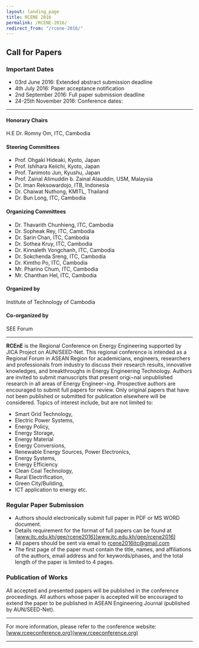 ```yaml
---
layout: landing_page
title: RCENE 2016
permalink: /RCENE-2016/
redirect_from: "/rcene-2016/"
---
```



## Call for Papers

### Important Dates

- 03rd June 2016: Extended abstract submission deadline
- 4th July 2016: Paper acceptance notification
- 2nd September 2016: Full paper submission deadline
- 24-25th November 2016: Conference dates:

---

#### Honorary Chairs
H.E Dr. Romny Om, ITC, Cambodia

#### Steering Committees
- Prof. Ohgaki Hideaki, Kyoto, Japan
- Prof. Ishihara Keiichi, Kyoto, Japan
- Prof. Tanimoto Jun, Kyushu, Japan
- Prof. Zainal Alimuddin b. Zainal Alauddin, USM, Malaysia
- Dr. Iman Reksowardojo, ITB, Indonesia
- Dr. Chaiwat Nuthong, KMITL, Thailand
- Dr. Bun Long, ITC, Cambodia

#### Organizing Committees
- Dr. Thavarith Chunhieng, ITC, Cambodia
- Dr. Sopheak Rey, ITC, Cambodia
- Dr. Sarin Chan, ITC, Cambodia
- Dr. Sothea Kruy, ITC, Cambodia
- Dr. Kinnaleth Vongchanh, ITC, Cambodia
- Dr. Sokchenda Sreng, ITC, Cambodia
- Dr. Kimtho Po, ITC, Cambodia
- Mr. Pharino Chum, ITC, Cambodia
- Mr. Chanthan Hel, ITC, Cambodia

#### Organized by
  Institute of Technology of Cambodia

#### Co-organized by
  SEE Forum

---

**RCEnE** is the Regional Conference on Energy Engineering supported by JICA Project on AUN/SEED-Net. This regional conference is intended as a Regional Forum in ASEAN Region for academicians, engineers, researchers and professionals from industry to discuss their research results, innovative knowledges, and breakthroughs in Energy Engineering Technology.
Authors are invited to submit manuscripts that present origi¬nal unpublished research in all areas of Energy Engineer¬ing. Prospective authors are encouraged to submit full papers for review. Only original papers that have not been published or submitted for publication elsewhere will be considered. Topics of interest include, but are not limited to:

-	Smart Grid Technology,
-	Electric Power Systems,
-	Energy Policy,
-	Energy Storage,
-	Energy Material
-	Energy Conversions,
-	Renewable Energy Sources, Power Electronics,
-	Energy Systems,
-	Energy Efficiency
-	Clean Coal Technology,
-	Rural Electrification,
-	Green City/Building,
-	ICT application to energy etc.

### Regular Paper Submission
- Authors should electronically submit full paper in PDF or MS WORD document.
- Details requirement for the format of full papers can be found at [www.itc.edu.kh/gee/rcene2016](www.itc.edu.kh/gee/rcene2016)
- All papers should be sent via email to rcene2016itc@gmail.com
- The first page of the paper must contain the title, names, and affiliations of the authors, email address and for keywords/phases, and the total length of the paper is limited to 4 pages.

### Publication of Works

All accepted and presented papers will be published in the conference proceedings. All authors whose paper is accepted will be encouraged to extend the paper to be published in ASEAN Engineering Journal (published by AUN/SEED-Net).

---

For more information, please refer to the conference website: [www.rceeconference.org](www.rceeconference.org)

---

